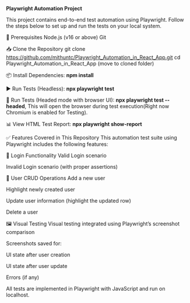**Playwright Automation Project**

This project contains end-to-end test automation using Playwright. Follow the steps below to set up and run the tests on your local system.

🔧 Prerequisites
Node.js (v16 or above)
Git

📥 Clone the Repository
git clone https://github.com/mithuntc/Playwright_Automation_in_React_App.git
cd Playwright_Automation_in_React_App (move to cloned folder)

📦 Install Dependencies:
**npm install**

▶️ Run Tests (Headless):
**npx playwright test**

🧪 Run Tests (Headed mode with browser UI):
**npx playwright test --headed**, 
This will open the browser during test execution(Right now Chromium is enabled for Testing).

📊 View HTML Test Report:
**npx playwright show-report**


✅ Features Covered in This Repository
This automation test suite using Playwright includes the following features:

🔐 Login Functionality
Valid Login scenario

Invalid Login scenario (with proper assertions)

👥 User CRUD Operations
Add a new user

Highlight newly created user

Update user information (highlight the updated row)

Delete a user

🖼️ Visual Testing
Visual testing integrated using Playwright’s screenshot comparison

Screenshots saved for:

UI state after user creation

UI state after user update

Errors (if any)

All tests are implemented in Playwright with JavaScript and run on localhost.


